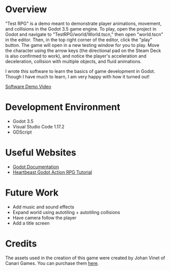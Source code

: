 # Overview

"Test RPG" is a demo meant to demonstrate player animations, movement, and collisions in the Godot 3.5 game engine. To play, open the project in Godot and navigate to "TestRPG/world/World.tscn," then open "world.tscn" in the editor. Then, in the top right corner of the editor, click the "play" button. The game will open in a new testing window for you to play. Move the character using the arrow keys (the directional pad on the Steam Deck is also confirmed to work), and notice the player's acceleration and deceleration, collision with multiple objects, and fluid animations.

I wrote this software to learn the basics of game development in Godot. Though I have much to learn, I am very happy with how it turned out!

[Software Demo Video](http://youtube.link.goes.here)

# Development Environment
* Godot 3.5
* Visual Studio Code 1.17.2
* GDScript

# Useful Websites

* [Godot Documentation](https://docs.godotengine.org/en/stable/index.html)
* [Heartbeast Godot Action RPG Tutorial](https://youtube.com/playlist?list=PL9FzW-m48fn2SlrW0KoLT4n5egNdX-W9a)

# Future Work

* Add music and sound effects
* Expand world using autotiling + autotiling collisions
* Have camera follow the player
* Add a title screen

# Credits

The assets used in the creation of this game were created by Johan Vinet of Canari Games. You can purchase them [here](https://canarigames.itch.io/canaripack-8bit-topdown).